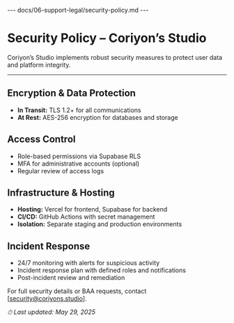--- docs/06-support-legal/security-policy.md ---
# Security Policy – Coriyon’s Studio

Coriyon’s Studio implements robust security measures to protect user data and platform integrity.

---

## Encryption & Data Protection

- **In Transit:** TLS 1.2+ for all communications  
- **At Rest:** AES-256 encryption for databases and storage

## Access Control

- Role-based permissions via Supabase RLS  
- MFA for administrative accounts (optional)  
- Regular review of access logs

## Infrastructure & Hosting

- **Hosting:** Vercel for frontend, Supabase for backend  
- **CI/CD:** GitHub Actions with secret management  
- **Isolation:** Separate staging and production environments

## Incident Response

- 24/7 monitoring with alerts for suspicious activity  
- Incident response plan with defined roles and notifications  
- Post-incident review and remediation

For full security details or BAA requests, contact [security@coriyons.studio].

_⏱ Last updated: May 29, 2025_  
